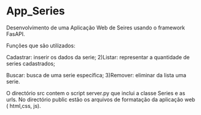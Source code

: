 # App_Series
Desenvolvimento de uma Aplicação Web de Seires usando o framework FasAPI.

Funções que são utilizados:

Cadastrar: inserir os dados da serie;
2)Listar: representar a quantidade de series cadastrados;

Buscar: busca de uma serie específica;
3)Remover: eliminar da lista uma serie.

O directório src contem o script server.py que inclui a classe Series e as urls. No directório public estão os arquivos de formatação da aplicação web ( html,css, js).
